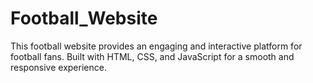 # Football_Website
This football website provides an engaging and interactive platform for football fans. Built with HTML, CSS, and JavaScript for a smooth and responsive experience.
